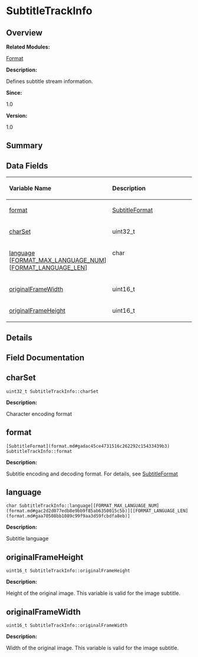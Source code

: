 # SubtitleTrackInfo<a name="EN-US_TOPIC_0000001055678132"></a>

## **Overview**<a name="section1162109046093537"></a>

**Related Modules:**

[Format](format.md)

**Description:**

Defines subtitle stream information. 

**Since:**

1.0

**Version:**

1.0

## **Summary**<a name="section1854808027093537"></a>

## Data Fields<a name="pub-attribs"></a>

<a name="table667818964093537"></a>
<table><thead align="left"><tr id="row1387054851093537"><th class="cellrowborder" valign="top" width="50%" id="mcps1.1.3.1.1"><p id="p450220337093537"><a name="p450220337093537"></a><a name="p450220337093537"></a>Variable Name</p>
</th>
<th class="cellrowborder" valign="top" width="50%" id="mcps1.1.3.1.2"><p id="p1670804223093537"><a name="p1670804223093537"></a><a name="p1670804223093537"></a>Description</p>
</th>
</tr>
</thead>
<tbody><tr id="row1641854632093537"><td class="cellrowborder" valign="top" width="50%" headers="mcps1.1.3.1.1 "><p id="p352900465093537"><a name="p352900465093537"></a><a name="p352900465093537"></a><a href="subtitletrackinfo.md#a8f0db970e60f19d5deb18fbbdbc7ea28">format</a></p>
</td>
<td class="cellrowborder" valign="top" width="50%" headers="mcps1.1.3.1.2 "><p id="p679887282093537"><a name="p679887282093537"></a><a name="p679887282093537"></a><a href="format.md#gadac45ce4731516c262292c15433439b3">SubtitleFormat</a> </p>
</td>
</tr>
<tr id="row342940954093537"><td class="cellrowborder" valign="top" width="50%" headers="mcps1.1.3.1.1 "><p id="p1601083183093537"><a name="p1601083183093537"></a><a name="p1601083183093537"></a><a href="subtitletrackinfo.md#a71f5455adc1defa10b4f292dede95f58">charSet</a></p>
</td>
<td class="cellrowborder" valign="top" width="50%" headers="mcps1.1.3.1.2 "><p id="p1638937567093537"><a name="p1638937567093537"></a><a name="p1638937567093537"></a>uint32_t </p>
</td>
</tr>
<tr id="row654950707093537"><td class="cellrowborder" valign="top" width="50%" headers="mcps1.1.3.1.1 "><p id="p1840499981093537"><a name="p1840499981093537"></a><a name="p1840499981093537"></a><a href="subtitletrackinfo.md#abb57b361b445696d272cf8bb54cb12d0">language</a> [<a href="format.md#gac2d2d077edb8e9bb9f85ab6350015c5b">FORMAT_MAX_LANGUAGE_NUM</a>][<a href="format.md#gaa70508bb1089c99f9aa3d59fcbdfa8eb">FORMAT_LANGUAGE_LEN</a>]</p>
</td>
<td class="cellrowborder" valign="top" width="50%" headers="mcps1.1.3.1.2 "><p id="p2083829945093537"><a name="p2083829945093537"></a><a name="p2083829945093537"></a>char </p>
</td>
</tr>
<tr id="row1500367991093537"><td class="cellrowborder" valign="top" width="50%" headers="mcps1.1.3.1.1 "><p id="p1087957239093537"><a name="p1087957239093537"></a><a name="p1087957239093537"></a><a href="subtitletrackinfo.md#a7d5cefc1e9f402657c2f9c2950688472">originalFrameWidth</a></p>
</td>
<td class="cellrowborder" valign="top" width="50%" headers="mcps1.1.3.1.2 "><p id="p1325418658093537"><a name="p1325418658093537"></a><a name="p1325418658093537"></a>uint16_t </p>
</td>
</tr>
<tr id="row862987752093537"><td class="cellrowborder" valign="top" width="50%" headers="mcps1.1.3.1.1 "><p id="p1914503094093537"><a name="p1914503094093537"></a><a name="p1914503094093537"></a><a href="subtitletrackinfo.md#a70c3d91bb8b6d8e79a22fe0206130a2f">originalFrameHeight</a></p>
</td>
<td class="cellrowborder" valign="top" width="50%" headers="mcps1.1.3.1.2 "><p id="p622491950093537"><a name="p622491950093537"></a><a name="p622491950093537"></a>uint16_t </p>
</td>
</tr>
</tbody>
</table>

## **Details**<a name="section2128784002093537"></a>

## **Field Documentation**<a name="section1681909984093537"></a>

## charSet<a name="a71f5455adc1defa10b4f292dede95f58"></a>

```
uint32_t SubtitleTrackInfo::charSet
```

 **Description:**

Character encoding format 

## format<a name="a8f0db970e60f19d5deb18fbbdbc7ea28"></a>

```
[SubtitleFormat](format.md#gadac45ce4731516c262292c15433439b3) SubtitleTrackInfo::format
```

 **Description:**

Subtitle encoding and decoding format. For details, see  [SubtitleFormat](format.md#gadac45ce4731516c262292c15433439b3) 

## language<a name="abb57b361b445696d272cf8bb54cb12d0"></a>

```
char SubtitleTrackInfo::language[[FORMAT_MAX_LANGUAGE_NUM](format.md#gac2d2d077edb8e9bb9f85ab6350015c5b)][[FORMAT_LANGUAGE_LEN](format.md#gaa70508bb1089c99f9aa3d59fcbdfa8eb)]
```

 **Description:**

Subtitle language 

## originalFrameHeight<a name="a70c3d91bb8b6d8e79a22fe0206130a2f"></a>

```
uint16_t SubtitleTrackInfo::originalFrameHeight
```

 **Description:**

Height of the original image. This variable is valid for the image subtitle. 

## originalFrameWidth<a name="a7d5cefc1e9f402657c2f9c2950688472"></a>

```
uint16_t SubtitleTrackInfo::originalFrameWidth
```

 **Description:**

Width of the original image. This variable is valid for the image subtitle. 

